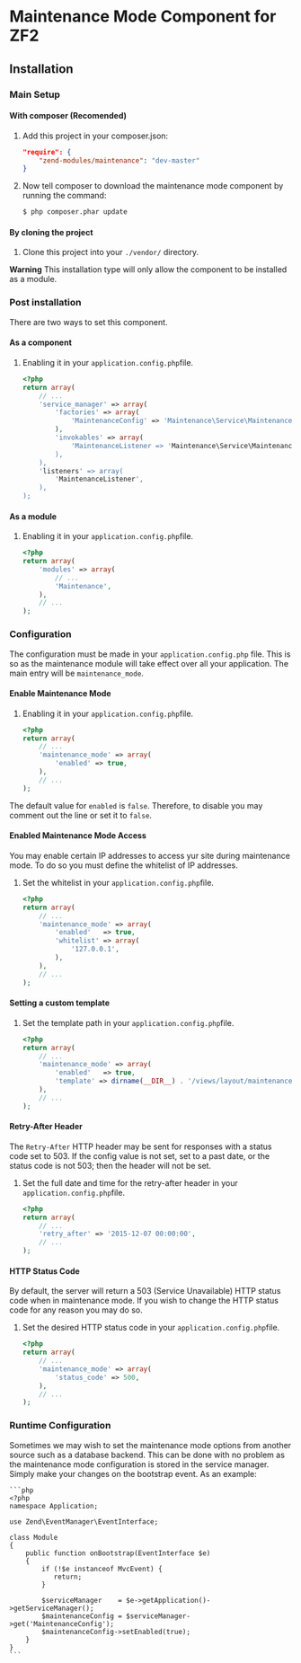 # Maintenance Mode Component for ZF2 #

## Installation ##

### Main Setup ###

#### With composer (Recomended) ####

1. Add this project in your composer.json:

    ```json
    "require": {
        "zend-modules/maintenance": "dev-master"
    }
    ```

2. Now tell composer to download the maintenance mode component by running the command:

    ```bash
    $ php composer.phar update
    ```

#### By cloning the project ####

1. Clone this project into your `./vendor/` directory.

**Warning** This installation type will only allow the component to be installed as a module. 

### Post installation ###

There are two ways to set this component.

#### As a component ####

1. Enabling it in your `application.config.php`file.

    ```php
    <?php
    return array(
        // ...
        'service_manager' => array(
            'factories' => array(
                'MaintenanceConfig' => 'Maintenance\Service\MaintenanceConfigFactory',
            ),
            'invokables' => array(
                'MaintenanceListener => 'Maintenance\Service\MaintenanceListener',
            ),
        ),
        'listeners' => array(
            'MaintenanceListener',
        ),
    );
    ```

#### As a module ####

1. Enabling it in your `application.config.php`file.

    ```php
    <?php
    return array(
        'modules' => array(
            // ...
            'Maintenance',
        ),
        // ...
    );
    ```

### Configuration ###

The configuration must be made in your `application.config.php` file. This is so as the maintenance module will take effect over all your application. The main entry will be `maintenance_mode`.

#### Enable Maintenance Mode ###

1. Enabling it in your `application.config.php`file.

    ```php
    <?php
    return array(
        // ...
        'maintenance_mode' => array(
            'enabled' => true,
        ),
        // ...
    );
    ```
The default value for `enabled` is `false`. Therefore, to disable you may comment out the line or set it to `false`.

#### Enabled Maintenance Mode Access ####

You may enable certain IP addresses to access yur site during maintenance mode. To do so you must define the whitelist of IP addresses.

1. Set the whitelist in your `application.config.php`file.

    ```php
    <?php
    return array(
        // ...
        'maintenance_mode' => array(
            'enabled'   => true,
            'whitelist' => array(
                '127.0.0.1',
            ),
        ),
        // ...
    );
    ```

#### Setting a custom template ####

1. Set the template path in your `application.config.php`file.

    ```php
    <?php
    return array(
        // ...
        'maintenance_mode' => array(
            'enabled'   => true,
            'template' => dirname(__DIR__) . '/views/layout/maintenance.phtml',
        ),
        // ...
    );
    ```

#### Retry-After Header ####

The `Retry-After` HTTP header may be sent for responses with a status code set to 503. If the config value is not set, set to a past date, or the status code is not 503; then the header will not be set.

1. Set the full date and time for the retry-after header in your `application.config.php`file.

    ```php
    <?php
    return array(
        // ...
        'retry_after' => '2015-12-07 00:00:00',
        // ...
    );
    ```

#### HTTP Status Code ####

By default, the server will return a 503 (Service Unavailable) HTTP status code when in maintenance mode. If you wish to change the HTTP status code for any reason you may do so.

1. Set the desired HTTP status code in your `application.config.php`file.

    ```php
    <?php
    return array(
        // ...
        'maintenance_mode' => array(
            'status_code' => 500,
        ),
        // ...
    );
    ```

### Runtime Configuration ###

Sometimes we may wish to set the maintenance mode options from another source such as a database backend. This can be done with no problem as the maintenance mode configuration is stored in the service manager. Simply make your changes on the bootstrap event. As an example:

    ```php
    <?php
    namespace Application;
    
    use Zend\EventManager\EventInterface;
    
    class Module
    {
        public function onBootstrap(EventInterface $e)
        {
            if (!$e instanceof MvcEvent) {
               return;
            }
    
            $serviceManager    = $e->getApplication()->getServiceManager();
            $maintenanceConfig = $serviceManager->get('MaintenanceConfig');
            $maintenanceConfig->setEnabled(true);
        }
    }
    ```